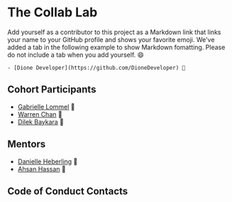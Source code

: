 # The Collab Lab

Add yourself as a contributor to this project as a Markdown link that links your name to your GitHub profile and shows your favorite emoji. We've added a tab in the following example to show Markdown fomatting. Please do not include a tab when you add yourself. 😄

    - [Dione Developer](https://github.com/DioneDeveloper) 💅

## Cohort Participants

- [Gabrielle Lommel](https://github.com/granolagabrielle) :seedling:
- [Warren Chan](https://github.com/warrenchan13) 💪
- [Dilek Baykara](https://github.com/dilekbaykara) 👀

## Mentors

- [Danielle Heberling](https://github.com/deeheber) 🧐
- [Ahsan Hassan](https://github.com/ahsanatzapier) 🚀

## Code of Conduct Contacts
